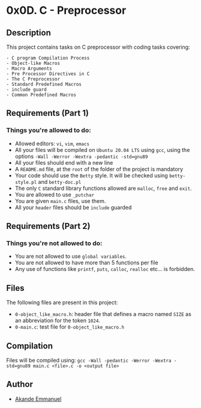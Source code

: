 # 0x0D. C - Preprocessor

## Description
This project contains tasks on C preprocessor with coding tasks covering:

	- C program Compilation Process
	- Object-like Macros
	- Macro Arguments
	- Pre Processor Directives in C
	- The C Preprocessor
	- Standard Predefined Macros
	- include guard
	- Common Predefined Macros

## Requirements (Part 1)
### Things you're allowed to do:
- Allowed editors: `vi`, `vim`, `emacs`
- All your files will be compiled on `Ubuntu 20.04 LTS` using `gcc`, using the options `-Wall -Werror -Wextra -pedantic -std=gnu89`
- All your files should end with a new line
- A `README.md` file, at the `root` of the folder of the project is mandatory
- Your code should use the `Betty` style. It will be checked using `betty-style.pl` and `betty-doc.pl`
- The only `C` standard library functions allowed are `malloc`, `free` and `exit`.
- You are allowed to use `_putchar`
- You are given `main.c` files, use them.
- All your `header` files should be `include` guarded

## Requirements (Part 2)
### Things you're not allowed to do:
- You are not allowed to use `global variables`.
- You are not allowed to have more than 5 functions per file
- Any use of functions like `printf`, `puts`, `calloc`, `realloc` etc… is forbidden.

## Files
The following files are present in this project:
- `0-object_like_macro.h`: header file that defines a macro named `SIZE` as an abbreviation for the token `1024`.
- `0-main.c`: test file for `0-object_like_macro.h`

## Compilation
Files will be compiled using:
`gcc -Wall -pedantic -Werror -Wextra -std=gnu89 main.c <file>.c -o <output file>`

## Author
- [Akande Emmanuel](https://linkedin.com/in/iamdrolu)
